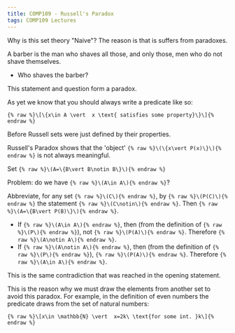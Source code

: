 ```yaml
---
title: COMP109 - Russell's Paradox
tags: COMP109 Lectures
---
```

Why is this set theory "Naive"? The reason is that is suffers from paradoxes.

A barber is the man who shaves all those, and only those, men who do not shave themselves.

* Who shaves the barber?

This statement and question form a paradox.

As yet we know that you should always write a predicate like so:

`{% raw %}\[\{x\in A \vert  x \text{ satisfies some property}\}\]{% endraw %}`

Before Russell sets were just defined by their properties.

Russell's Paradox shows that the 'object' `{% raw %}\(\{x\vert P(x)\}\){% endraw %}` is not always meaningful.

Set `{% raw %}\(A=\{B\vert B\notin B\}\){% endraw %}`

Problem: do we have `{% raw %}\(A\in A\){% endraw %}`?

Abbreviate, for any set `{% raw %}\(C\){% endraw %}`, by `{% raw %}\(P(C)\){% endraw %}` the statement `{% raw %}\(C\notin\){% endraw %}`. Then `{% raw %}\(A=\{B\vert P(B)\}\){% endraw %}`. 

* If `{% raw %}\(A\in A\){% endraw %}`, then (from the definition of `{% raw %}\(P\){% endraw %}`), not `{% raw %}\(P(A)\){% endraw %}`. Therefore `{% raw %}\(A\notin A\){% endraw %}`.
*  If `{% raw %}\(A\notin A\){% endraw %}`, then (from the definition of `{% raw %}\(P\){% endraw %}`), `{% raw %}\(P(A)\){% endraw %}`. Therefore `{% raw %}\(A\in A\){% endraw %}`.

This is the same contradiction that was reached in the opening statement.

This is the reason why we must draw the elements from another set to avoid this paradox. For example, in the definition of even numbers the predicate draws from the set of natural numbers:

`{% raw %}\[x\in \mathbb{N} \vert  x=2k\ \text{for some int. }k\]{% endraw %}`
